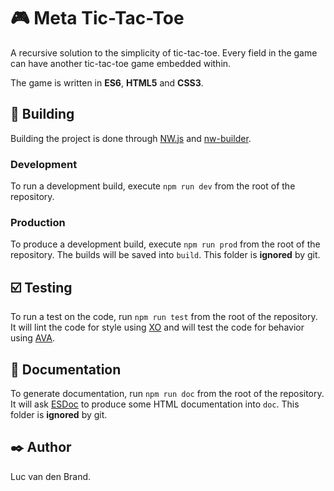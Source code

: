 # :video_game: Meta Tic-Tac-Toe
A recursive solution to the simplicity of tic-tac-toe.
Every field in the game can have another tic-tac-toe game embedded within.

The game is written in **ES6**, **HTML5** and **CSS3**.

## :wrench: Building
Building the project is done through [NW.js](https://github.com/nwjs/nw.js) and [nw-builder](https://github.com/nwjs-community/nw-builder).

### Development
To run a development build, execute ``npm run dev`` from the root of the repository.

### Production
To produce a development build, execute ``npm run prod`` from the root of the repository. The builds will be saved into ``build``. This folder is **ignored** by git.

## :ballot_box_with_check: Testing
To run a test on the code, run ``npm run test`` from the root of the repository. It will lint the code for style using [XO](https://github.com/xojs/xo) and will test the code for behavior using [AVA](https://github.com/avajs/ava).

## :ledger: Documentation
To generate documentation, run ``npm run doc`` from the root of the repository. It will ask [ESDoc](https://github.com/esdoc/esdoc) to produce some HTML documentation into ``doc``. This folder is **ignored** by git.

## :black_nib: Author
Luc van den Brand.
